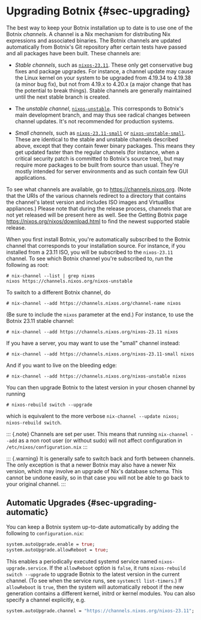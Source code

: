# Upgrading Botnix {#sec-upgrading}

The best way to keep your Botnix installation up to date is to use one of
the Botnix *channels*. A channel is a Nix mechanism for distributing Nix
expressions and associated binaries. The Botnix channels are updated
automatically from Botnix's Git repository after certain tests have
passed and all packages have been built. These channels are:

-   *Stable channels*, such as [`nixos-23.11`](https://channels.nixos.org/nixos-23.11).
    These only get conservative bug fixes and package upgrades. For
    instance, a channel update may cause the Linux kernel on your system
    to be upgraded from 4.19.34 to 4.19.38 (a minor bug fix), but not
    from 4.19.x to 4.20.x (a major change that has the potential to break things).
    Stable channels are generally maintained until the next stable
    branch is created.

-   The *unstable channel*, [`nixos-unstable`](https://channels.nixos.org/nixos-unstable).
    This corresponds to Botnix's main development branch, and may thus see
    radical changes between channel updates. It's not recommended for
    production systems.

-   *Small channels*, such as [`nixos-23.11-small`](https://channels.nixos.org/nixos-23.11-small)
    or [`nixos-unstable-small`](https://channels.nixos.org/nixos-unstable-small).
    These are identical to the stable and unstable channels described above,
    except that they contain fewer binary packages. This means they get updated
    faster than the regular channels (for instance, when a critical security patch
    is committed to Botnix's source tree), but may require more packages to be
    built from source than usual. They're mostly intended for server environments
    and as such contain few GUI applications.

To see what channels are available, go to <https://channels.nixos.org>.
(Note that the URIs of the various channels redirect to a directory that
contains the channel's latest version and includes ISO images and
VirtualBox appliances.) Please note that during the release process,
channels that are not yet released will be present here as well. See the
Getting Botnix page <https://nixos.org/nixos/download.html> to find the
newest supported stable release.

When you first install Botnix, you're automatically subscribed to the
Botnix channel that corresponds to your installation source. For
instance, if you installed from a 23.11 ISO, you will be subscribed to
the `nixos-23.11` channel. To see which Botnix channel you're subscribed
to, run the following as root:

```ShellSession
# nix-channel --list | grep nixos
nixos https://channels.nixos.org/nixos-unstable
```

To switch to a different Botnix channel, do

```ShellSession
# nix-channel --add https://channels.nixos.org/channel-name nixos
```

(Be sure to include the `nixos` parameter at the end.) For instance, to
use the Botnix 23.11 stable channel:

```ShellSession
# nix-channel --add https://channels.nixos.org/nixos-23.11 nixos
```

If you have a server, you may want to use the "small" channel instead:

```ShellSession
# nix-channel --add https://channels.nixos.org/nixos-23.11-small nixos
```

And if you want to live on the bleeding edge:

```ShellSession
# nix-channel --add https://channels.nixos.org/nixos-unstable nixos
```

You can then upgrade Botnix to the latest version in your chosen channel
by running

```ShellSession
# nixos-rebuild switch --upgrade
```

which is equivalent to the more verbose `nix-channel --update nixos; nixos-rebuild switch`.

::: {.note}
Channels are set per user. This means that running `nix-channel --add`
as a non root user (or without sudo) will not affect
configuration in `/etc/nixos/configuration.nix`
:::

::: {.warning}
It is generally safe to switch back and forth between channels. The only
exception is that a newer Botnix may also have a newer Nix version, which
may involve an upgrade of Nix's database schema. This cannot be undone
easily, so in that case you will not be able to go back to your original
channel.
:::

## Automatic Upgrades {#sec-upgrading-automatic}

You can keep a Botnix system up-to-date automatically by adding the
following to `configuration.nix`:

```nix
system.autoUpgrade.enable = true;
system.autoUpgrade.allowReboot = true;
```

This enables a periodically executed systemd service named
`nixos-upgrade.service`. If the `allowReboot` option is `false`, it runs
`nixos-rebuild switch --upgrade` to upgrade Botnix to the latest version
in the current channel. (To see when the service runs, see `systemctl list-timers`.)
If `allowReboot` is `true`, then the system will automatically reboot if
the new generation contains a different kernel, initrd or kernel
modules. You can also specify a channel explicitly, e.g.

```nix
system.autoUpgrade.channel = "https://channels.nixos.org/nixos-23.11";
```
